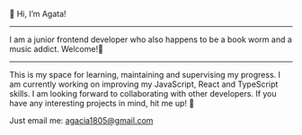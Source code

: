 👋 Hi, I’m Agata!
***
I am a junior frontend developer who also happens to be a book worm and a music addict. Welcome!🏰 
***
This is my space for learning, maintaining and supervising my progress. I am currently working on improving my JavaScript, React and TypeScript skills.
I am looking forward to collaborating with other developers. If you have any interesting projects in mind, hit me up! 🦄


Just email me: agacia1805@gmail.com


